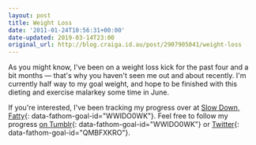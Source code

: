 ```yaml
---
layout: post
title: Weight Loss
date: '2011-01-24T10:56:31+00:00'
date-updated: 2019-03-14T23:00
original_url: http://blog.craiga.id.au/post/2907905041/weight-loss
---
```


As you might know, I've been on a weight loss kick for the past four and a bit months — that's why you haven't seen me out and about recently. I'm currently half way to my goal weight, and hope to be finished with this dieting and exercise malarkey some time in June.

If you're interested, I've been tracking my progress over at [Slow Down, Fatty](http://slowdownfatty.tumblr.com/){: data-fathom-goal-id="WWIDO0WK"}. Feel free to follow my progress [on Tumblr](http://slowdownfatty.tumblr.com/){: data-fathom-goal-id="WWIDO0WK"} or [Twitter](http://twitter.com/slowdownfatty){: data-fathom-goal-id="QMBFXKRO"}.
